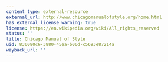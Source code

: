 ```yaml
---
content_type: external-resource
external_url: http://www.chicagomanualofstyle.org/home.html
has_external_license_warning: true
license: https://en.wikipedia.org/wiki/All_rights_reserved
status: ''
title: Chicago Manual of Style
uid: 836080c6-3880-45ea-b06d-c5693e87214a
wayback_url: ''
---
```

